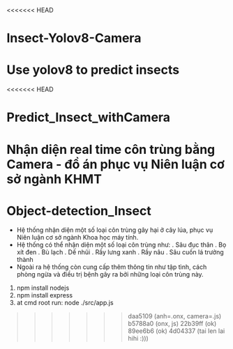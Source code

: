 <<<<<<< HEAD
# Insect-Yolov8-Camera
Use yolov8 to predict insects
=======
<<<<<<< HEAD
# Predict_Insect_withCamera
Nhận diện real time côn trùng bằng Camera - đồ án phục vụ Niên luận cơ sở ngành KHMT
=======
# Object-detection_Insect
- Hệ thống nhận diện một số loại côn trùng gây hại ở cây lúa, phục vụ Niên luận cơ sở ngành Khoa học máy tính. 
- Hệ thống có thể nhận diện một số loại côn trùng như: 
  . Sâu đục thân
  . Bọ xít đen
  . Bù lạch
  . Dế nhũi
  . Rầy lưng xanh
  . Rầy nâu
  . Sâu cuốn lá trưởng thành
- Ngoài ra hệ thống còn cung cấp thêm thông tin như tập tình, cách phòng ngừa và điều trị bệnh gây ra bởi những loại côn trùng này.
1. npm install nodejs
2. npm install express
3. at cmd root run: node ./src/app.js
>>>>>>> daa5109 (anh=.onx, camera=.js)
>>>>>>> b5788a0 (onx, js)
>>>>>>> 22b39ff (ok)
>>>>>>> 89ee6b6 (ok)
>>>>>>> 4d04337 (tai len lai hihi :)))
